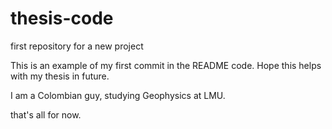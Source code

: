 # thesis-code
first repository for a new project

This is an example of my first commit in the README code. Hope this helps with my thesis in future.

I am a Colombian guy, studying Geophysics at LMU.

that's all for now.
